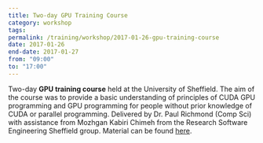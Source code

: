 ```yaml
---
title: Two-day GPU Training Course
category: workshop
tags:
permalink: /training/workshop/2017-01-26-gpu-training-course
date: 2017-01-26
end-date: 2017-01-27
from: "09:00"
to: "17:00"
---
```



Two-day **GPU training course** held at the University of Sheffield. The aim of the course was to provide a basic understanding of principles of CUDA GPU programming and GPU programming for people without prior knowledge of CUDA or parallel programming.  Delivered by Dr. Paul Richmond (Comp Sci) with assistance from Mozhgan Kabiri Chimeh from the Research Software Engineering Sheffield group. Material can be found [here](http://gpucomputing.shef.ac.uk/education/cuda/).